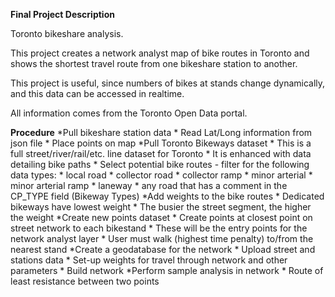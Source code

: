 **Final Project Description**

Toronto bikeshare analysis.

This project creates a network analyst map of bike routes in Toronto and shows the shortest travel route from one bikeshare station to another.

This project is useful, since numbers of bikes at stands change dynamically, and this data can be accessed in realtime.

All information comes from the Toronto Open Data portal.

**Procedure**
*Pull bikeshare station data
	* Read Lat/Long information from json file
	* Place points on map
*Pull Toronto Bikeways dataset
	* This is a full street/river/rail/etc. line dataset for Toronto
		* It is enhanced with data detailing bike paths
	* Select potential bike routes - filter for the following data types:
		* local road
		* collector road
		* collector ramp
		* minor arterial
		* minor arterial ramp
		* laneway
		* any road that has a comment in the CP_TYPE field (Bikeway Types)
*Add weights to the bike routes
	* Dedicated bikeways have lowest weight
	* The busier the street segment, the higher the weight
*Create new points dataset
	* Create points at closest point on street network to each bikestand
		* These will be the entry points for the network analyst layer
		* User must walk (highest time penalty) to/from the nearest stand
*Create a geodatabase for the network
	* Upload street and stations data
	* Set-up weights for travel through network and other parameters
	* Build network
*Perform sample analysis in network
	* Route of least resistance between two points	